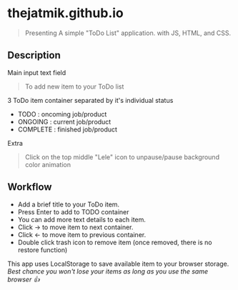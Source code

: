 # thejatmik.github.io
> Presenting A simple "ToDo List" application. with JS, HTML, and CSS.

## Description
Main input text field
> To add new item to your ToDo list

3 ToDo item container separated by it's individual status
- TODO : oncoming job/product
- ONGOING : current job/product
- COMPLETE : finished job/product

Extra
> Click on the top middle "Lele" icon to unpause/pause background color animation

## Workflow
* Add a brief title to your ToDo item.
* Press Enter to add to TODO container
* You can add more text details to each item.
* Click -> to move item to next container.
* Click <- to move item to previous container.
* Double click trash icon to remove item (once removed, there is no restore function)

This app uses LocalStorage to save available item to your browser storage.
*Best chance you won't lose your items as long as you use the same browser :+1:*